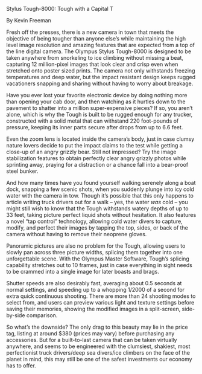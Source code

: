 Stylus Tough-8000: Tough with a Capital T

By Kevin Freeman

Fresh off the presses, there is a new camera in town that meets the objective of being tougher than anyone else’s while maintaining the high level image resolution and amazing features that are expected from a top of the line digital camera. The Olympus Stylus Tough-8000 is designed to be taken anywhere from snorkeling to ice climbing without missing a beat, capturing 12 million-pixel images that look clear and crisp even when stretched onto poster sized prints. The camera not only withstands freezing temperatures and deep water, but the impact resistant design keeps rugged vacationers snapping and sharing without having to worry about breakage.

Have you ever lost your favorite electronic device by doing nothing more than opening your cab door, and then watching as it hurtles down to the pavement to shatter into a million super-expensive pieces? If so, you aren’t alone, which is why the Tough is built to be rugged enough for any trucker, constructed with a solid metal that can withstand 220 foot-pounds of pressure, keeping its inner parts secure after drops from up to 6.6 feet. 

Even the zoom lens is located inside the camera’s body, just in case clumsy nature lovers decide to put the impact claims to the test while getting a close-up of an angry grizzly bear. Still not impressed? Try the image stabilization features to obtain perfectly clear angry grizzly photos while sprinting away, praying for a distraction or a chance fall into a bear-proof steel bunker. 

And how many times have you found yourself walking serenely along a boat dock, snapping a few scenic shots, when you suddenly plunge into icy cold water with the camera in tow. Though it’s possible that this only happens to article writing truck drivers out for a walk – yes, the water *was* cold – you might still wish to know that the Tough withstands watery depths of up to 33 feet, taking picture perfect liquid shots without hesitation. It also features a novel “tap control” technology, allowing cold water divers to capture, modify, and perfect their images by tapping the top, sides, or back of the camera without having to remove their neoprene gloves.  

Panoramic pictures are also no problem for the Tough, allowing users to slowly pan across three picture widths, splicing them together into one unforgettable scene. With the Olympus Master Software, Tough’s splicing capability stretches out to 10 frames, just in case everything in sight needs to be crammed into a single image for later boasts and brags. 

Shutter speeds are also desirably fast, averaging about 0.5 seconds at normal settings, and speeding up to a whopping 1/2000 of a second for extra quick continuous shooting. There are more than 24 shooting modes to select from, and users can preview various light and texture settings before saving their memories, showing the modified images in a split-screen, side-by-side comparison. 

So what’s the downside? The only drag to this beauty may lie in the price tag, listing at around $380 (prices may vary) before purchasing any accessories. But for a built-to-last camera that can be taken virtually anywhere, and seems to be engineered with the clumsiest, shakiest, most perfectionist truck drivers/deep sea divers/ice climbers on the face of the planet in mind, this may still be one of the safest investments our economy has to offer. 

